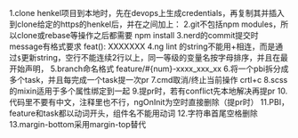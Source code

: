 1.clone henkel项目到本地时，先在devops上生成credentials，再复制其并插入到clone给定的https的henkel后，并在之间加上：
2.git不包括npm modules，所以clone或rebase等操作之后都需要 npm install
3.nerd的commit提交时message有格式要求 feat(): XXXXXXX
4.ng lint 的string不能用+相连，而是通过`$`更新string，空行不能连续2行以上，同一等级的变量名按字母排序，并且在最开始声明，
5.branch命名格式 feature/#{num}-xxxx_xxx_xx
6.将一个pbi拆分成多个task，并且每完成一个task提一次pr
7.cmd取消/终止当前操作 crtl+c
8.scss的mixin适用于多个属性绑定到一起
9.提pr时，若有conflict先本地解决再提pr
10.代码里不要有中文，注释里也不行，ngOnInit为空时直接删除（提pr时）
11.PBI，feature和task都以动词开头，组件名不能用动词
12.字符串首尾空格删除
13.margin-bottom采用margin-top替代
